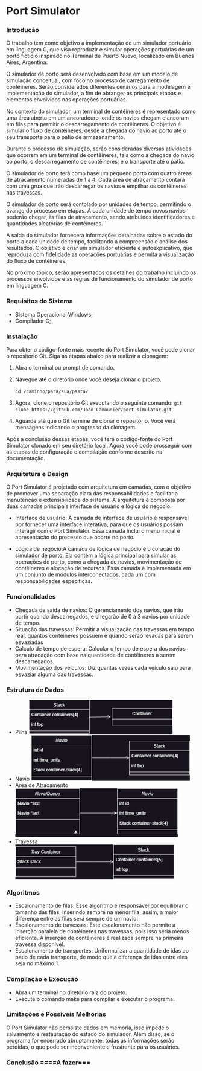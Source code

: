 # Port Simulator

### Introdução

O trabalho tem como objetivo a implementação de
um simulador portuário em linguagem C, que visa
reproduzir e simular operações portuárias de um porto
fictício inspirado no Terminal de Puerto Nuevo,
localizado em Buenos Aires, Argentina.

O simulador de porto será desenvolvido com base em
um modelo de simulação conceitual, com foco no processo
de carregamento de contêineres. Serão considerados
diferentes cenários para a modelagem e implementação
do simulador, a fim de abranger as principais etapas
e elementos envolvidos nas operações portuárias.

No contexto do simulador, um terminal de contêineres
é representado como uma área aberta em um ancoradouro,
onde os navios chegam e ancoram em filas para permitir
o descarregamento de contêineres. O objetivo é simular o
fluxo de contêineres, desde a chegada do navio ao porto
até o seu transporte para o pátio de armazenamento.

Durante o processo de simulação, serão consideradas
diversas atividades que ocorrem em um terminal de
contêineres, tais como a chegada do navio ao porto,
o descarregamento de contêineres, e o transporte até
o patio.

O simulador de porto terá como base um pequeno porto
com quatro áreas de atracamento numeradas de 1 a 4.
Cada área de atracamento contará com uma grua que irão
descarregar os navios e empilhar os contêineres nas travessas.

O simulador de porto será contolado por unidades de
tempo, permitindo o avanço do processo em etapas.
A cada unidade de tempo novos navios poderão chegar,
às filas de atracamento, sendo atríbuidos identificadores
e quantidades aleatórias de contêineres.

A saída do simulador fornecerá informações detalhadas
sobre o estado do porto a cada unidade de tempo, facilitando
a compreensão e análise dos resultados. O objetivo é
criar um simulador eficiente e autoexplicativo, que
reproduza com fidelidade as operações portuárias e
permita a visualização do fluxo de contêineres.

No próximo tópico, serão apresentados os detalhes
do trabalho incluindo os processos envolvidos e as regras
de funcionamento do simulador de porto em linguagem C.

### Requisitos do Sistema

* Sistema Operacional Windows;
* Compilador C;

### Instalação

Para obter o código-fonte mais recente do Port Simulator,
você pode clonar o repositório Git. Siga as etapas 
abaixo para realizar a clonagem:

1. Abra o terminal ou prompt de comando.
2. Navegue até o diretório onde você deseja 
clonar o projeto.

   `cd /caminho/para/sua/pasta/`
3. Agora, clone o repositório Git executando o 
seguinte comando:
`git clone https://github.com/Joao-Lamounier/port-simulator.git`
4. Aguarde até que o Git termine de clonar o 
repositório. Você verá mensagens indicando o progresso da clonagem.

Após a conclusão dessas etapas, você terá o 
código-fonte do Port Simulator clonado em seu 
diretório local. Agora você pode prosseguir com as 
etapas de configuração e compilação conforme descrito
na documentação.
### Arquitetura e Design
O Port Simulator é projetado com arquitetura em camadas,
com o objetivo de promover uma separação clara das
responsabilidades e facilitar a manutenção e extensibilidade
do sistema. A arquitetura é composta por duas camadas
principais interface de usuário e lógica do negocio.

* Interface de usuário: A camada de interface de usuário
é responsável por fornecer uma interface interativa, para
que os usuários possam interagir com o Port Simulator.
Essa camada inclui o menu inicial e apresentação do
processo que ocorre no porto.

* Lógica de negócio:A camada de lógica de negócio 
é o coração do simulador de porto. Ela contém a lógica
principal para simular as operações do porto, como a
chegada de navios, movimentação de contêineres e
alocação de recursos. Essa camada é implementada
em um conjunto de módulos interconectados, cada um com 
responsabilidades específicas.


### Funcionalidades
* Chegada de saída de navios: O gerenciamento dos navios, que irão
partir quando descarregados, e chegarão de 0 à 3 navios por unidade
de tempo.
* Situação das travessas: Permitir a visualização das travessas em
tempo real, quantos contêineres possuem e quando serão levadas para 
serem esvaziadas
* Cálculo de tempo de espera: Calcular o tempo de espera 
dos navios para atracação com base na quantidade de contêineres
à serem descarregados.
* Movimentação dos veículos: Diz quantas vezes cada veículo saiu para
esvaziar alguma das travessas.

### Estrutura de Dados
* Pilha
  ![Pilha](/documentation/pilha.png)
* Navio
  ![Navio](/documentation/navio.png)
* Área de Atracamento
  ![Área de Atracamento](/documentation/areaAtracamento.png)
* Travessa
  ![Travessa](/documentation/travessas.png)

### Algoritmos
* Escalonamento de filas: Esse algoritmo é responsável
por equilibrar o tamanho das filas, inserindo sempre
na menor fila, assim, a maior diferença entre as filas
será sempre de um navio.
* Escalonamento de travessas: Este escalonamento
não permite a inserção paralela de contêineres nas
travessas, pois isso seria menos eficiente. A
inserção de contêineres é realizada sempre na primeira
travessa disponível.
* Escalonamento de transportes: Uniformalizar a
quantidade de idas ao patio de cada transporte, de modo que 
a diferença de idas entre eles seja no máximo 1.

### Compilação e Execução

* Abra um terminal no diretório raiz do projeto.
* Execute o comando make para compilar e executar o programa.

### Limitações e Possíveis Melhorias
O Port Simulator não perssiste dados em memória, 
isso impede o salvamento e restauração do estado
do simulador. Além disso, se o programa for 
encerrado abruptamente, todas as informações 
serão perdidas, o que pode ser inconveniente e 
frustrante para os usuários.

### Conclusão ====A fazer===
   